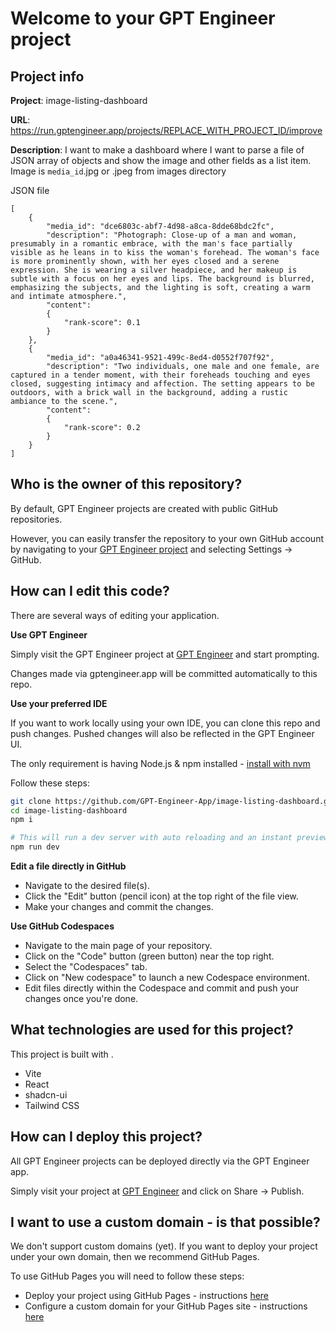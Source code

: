 # Welcome to your GPT Engineer project

## Project info

**Project**: image-listing-dashboard 

**URL**: https://run.gptengineer.app/projects/REPLACE_WITH_PROJECT_ID/improve

**Description**: I want to make a dashboard where I want to parse a file of JSON array of objects and show the image and other fields as a list item. Image is `media_id`.jpg or .jpeg from images directory

JSON file

```
[
    {
        "media_id": "dce6803c-abf7-4d98-a8ca-8dde68bdc2fc",
        "description": "Photograph: Close-up of a man and woman, presumably in a romantic embrace, with the man's face partially visible as he leans in to kiss the woman's forehead. The woman's face is more prominently shown, with her eyes closed and a serene expression. She is wearing a silver headpiece, and her makeup is subtle with a focus on her eyes and lips. The background is blurred, emphasizing the subjects, and the lighting is soft, creating a warm and intimate atmosphere.",
        "content":
        {
            "rank-score": 0.1
        }
    },
    {
        "media_id": "a0a46341-9521-499c-8ed4-d0552f707f92",
        "description": "Two individuals, one male and one female, are captured in a tender moment, with their foreheads touching and eyes closed, suggesting intimacy and affection. The setting appears to be outdoors, with a brick wall in the background, adding a rustic ambiance to the scene.",
        "content":
        {
            "rank-score": 0.2
        }
    }
]
``` 

## Who is the owner of this repository?
By default, GPT Engineer projects are created with public GitHub repositories.

However, you can easily transfer the repository to your own GitHub account by navigating to your [GPT Engineer project](https://run.gptengineer.app/projects/REPLACE_WITH_PROJECT_ID/improve) and selecting Settings -> GitHub. 

## How can I edit this code?
There are several ways of editing your application.

**Use GPT Engineer**

Simply visit the GPT Engineer project at [GPT Engineer](https://run.gptengineer.app/projects/REPLACE_WITH_PROJECT_ID/improve) and start prompting.

Changes made via gptengineer.app will be committed automatically to this repo.

**Use your preferred IDE**

If you want to work locally using your own IDE, you can clone this repo and push changes. Pushed changes will also be reflected in the GPT Engineer UI.

The only requirement is having Node.js & npm installed - [install with nvm](https://github.com/nvm-sh/nvm#installing-and-updating)

Follow these steps: 

```sh
git clone https://github.com/GPT-Engineer-App/image-listing-dashboard.git
cd image-listing-dashboard
npm i

# This will run a dev server with auto reloading and an instant preview.
npm run dev
```

**Edit a file directly in GitHub**

- Navigate to the desired file(s).
- Click the "Edit" button (pencil icon) at the top right of the file view.
- Make your changes and commit the changes.

**Use GitHub Codespaces**

- Navigate to the main page of your repository.
- Click on the "Code" button (green button) near the top right.
- Select the "Codespaces" tab.
- Click on "New codespace" to launch a new Codespace environment.
- Edit files directly within the Codespace and commit and push your changes once you're done.

## What technologies are used for this project?

This project is built with .

- Vite
- React
- shadcn-ui
- Tailwind CSS

## How can I deploy this project?

All GPT Engineer projects can be deployed directly via the GPT Engineer app. 

Simply visit your project at [GPT Engineer](https://run.gptengineer.app/projects/REPLACE_WITH_PROJECT_ID/improve) and click on Share -> Publish.

## I want to use a custom domain - is that possible?

We don't support custom domains (yet). If you want to deploy your project under your own domain, then we recommend GitHub Pages.

To use GitHub Pages you will need to follow these steps: 
- Deploy your project using GitHub Pages - instructions [here](https://docs.github.com/en/pages/getting-started-with-github-pages/creating-a-github-pages-site#creating-your-site)
- Configure a custom domain for your GitHub Pages site - instructions [here](https://docs.github.com/en/pages/configuring-a-custom-domain-for-your-github-pages-site)